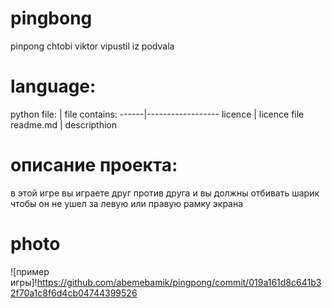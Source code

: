 # pingbong
pinpong chtobi viktor vipustil iz podvala
# language:
python
file: | file contains:
------|------------------
licence | licence file
readme.md | descripthion
# описание проекта:
в этой игре вы играете друг против друга и вы должны отбивать шарик чтобы он не ушел за левую или правую рамку экрана
# photo
![пример игры]!https://github.com/abemebamik/pingpong/commit/019a161d8c641b32f70a1c8f6d4cb04744399526
